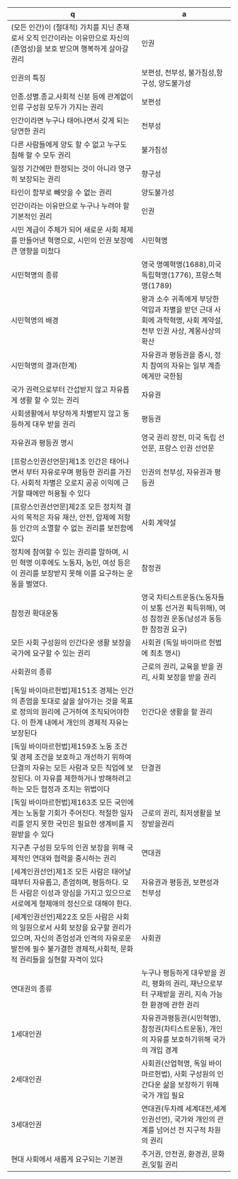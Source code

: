q | a
---|---
(모든 인간)이 (절대적) 가치를 지닌 존재로서 오직 인간이라는 이유만으로 자신의 (존엄성)을 보호 받으며 행복하게 살아갈 권리	| 인권
인권의 특징	| 보편성, 천부성, 불가침성,항구성, 양도불가성
인종.성별.종교.사회적 신분 등에 관계없이 인류 구성원 모두가 가지는 권리	| 보편성
인간이라면 누구나 태어나면서 갖게 되는 당연한 권리	| 천부성
다른 사람들에게 양도 할 수 없고 누구도 침해 할 수 모두 권리	| 불가침성
일정 기간에만 한정되는 것이 아니라 영구히 보장되는 권리		| 향구성
타인이 함부로 빼앗을 수 없는 권리	| 양도불가성
인간이라는 이유만으로 누구나 누려야 할 기본적인 권리	| 인권
시민 계급이 주체가 되어 새로운 사회 체제를 만들어낸 혁명으로, 시민의 인권 보장에 큰 영향을 미첬다	| 시민혁명
시민혁명의 종류	| 영국 명예혁명(1688),미국 독립혁명(1776), 프랑스혁명(1789)
시민혁명의 배경	| 왕과 소수 귀족에게 부당한 억압과 차별을 받던 근대 사회에 과학혁명, 사회 계약설, 천부 인권 사상, 계몽사상의 확산
시민혁명의 결과(한계)	| 자유권과 평등권을 중시, 정치 참여의 자유는 일부 계층에게만 국한됨
국가 권력으로부터 간섭받지 않고 자유롭게 생활 할 수 있는 권리	| 자유권
사회생활에서 부당하게 차별받지 않고 동등하게 대우 받을 권리	| 평등권
자유권과 평등권 명시	| 영국 권리 장전, 미국 독립 선언문, 프랑스 인권 선언문
[프랑스인권선언문]제1조 인간은 태어나면서 부터 자유로우며 평등한 권리를 가진다. 사회적 차별은 오로지 공공 이익에 근거할 때에만 허용될 수 있다	| 인권의 천부성, 자유권과 평등권
[프랑스인권선언문]제2조 모든 정치적 결사의 목적은 자유 재산, 안전, 압제에 저항 등 인간의 소멸할 수 없는 권리를 보전함에 있다	| 사회 계약설
정치에 참여할 수 있는 권리를 말하며, 시민 혁명 이후에도 노동자, 농민, 여성 등은 이 권리를 보장받지 못해 이를 요구하는 운동을 벌였다.	| 참정권
참정권 확대운동	| 영국 차티스트운동(노동자들이 보통 선거권 획득위해), 여성 참정권 운동(남성과 동등한 참정권 요구)
모든 사회 구성원의 인간다운 생활 보장을 국가에 요구할 수 있는 권리	| 사회권 (독일 바이마르 헌법에 최초 명시)
사회권의 종류	| 근로의 권리, 교육을 받을 권리, 사회 보장을 받을 권리
[독일 바이마르헌법]제151조 경제는 인간의 존엄을 토대로 삶을 살아가는 것을 목표로 정의의 원리에 근거하여 조직되어야한다. 이 한계 내에서 개인의 경제적 자유는 보장된다	| 인간다운 생활을 할 권리
[독일 바이마르헌법]제159조 노동 조건 및 경제 조건을 보호하고 개선하기 위하여 단결의 자유는 모든 사람과 모든 직업에 보장된다. 이 자유를 제한하거나 방해하려고 하는 모든 협정과 조치는 위법이다		| 단결권
[독일 바이마르헌법]제163조 모든 국민에게는 노동할 기회가 주어진다. 적절한 일자리를 얻지 못한 국민은 필요한 생계비를 지원받을 수 있다	| 근로의 권리, 최저생활을 보장받을권리
지구촌 구성원 모두의 인권 보장을 위해 국제적인 연대와 협력을 중시하는 권리	| 연대권
[세계인권선언]제1조 모든 사람은 태어날 때부터 자유롭고, 존엄하며, 평등하다. 모든 사람은 이성과 양심을 가지고 있으므로 서로에게 형제애의 정신으로 대해야 한다.	| 자유권과 평등권, 보편성과 천부성
[세계인권선언]제22조 모든 사람은 사회의 일원으로서 사회 보장을 요구할 권리가 있으며, 자신의 존엄성과 인격의 자유로운 발전에 필수 불가결한 경제적,사회적, 문화적 권리들을 실현할 자격이 있다	| 사회권
연대권의 종류	| 누구나 평등하게 대우받을 권리, 평화의 권리, 재난으로부터 구제받을 권리, 지속 가능한 환경에 관한 권리
1세대인권	| 자유권과평등권(시민혁명), 참정권(차티스트운동), 개인의 자유를 보호하기위해 국가의 개입 경계
2세대인권	| 사회권(산업혁명, 독일 바이마르헌법), 사회 구성원의 인간다운 삶을 보장하기 위해 국가 개입 필요
3세대인권	| 연대권(두차례 세계대전,세계인권선언), 국가와 개인의 관계를 넘어선 전 지구적 차원의 권리
현대 사회에서 새롭게 요구되는 기본권	| 주거권, 안전권, 환경권, 문화권,잊힐 권리


